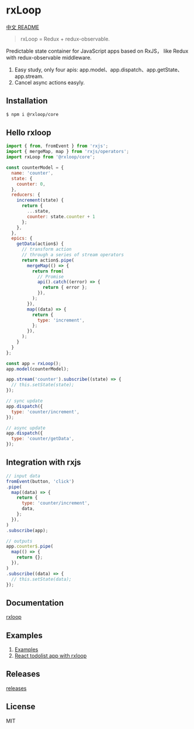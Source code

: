 # rxLoop
[中文 README](README-zh_CN.md)
> rxLoop = Redux + redux-observable.

Predictable state container for JavaScript apps based on RxJS， like Redux with redux-observable middleware.

1. Easy study, only four apis: app.model、app.dispatch、app.getState、app.stream.
2. Cancel async actions easyly.

## Installation
```bash
$ npm i @rxloop/core
```

## Hello rxloop
```javascript
import { from, fromEvent } from 'rxjs';
import { mergeMap, map } from 'rxjs/operators';
import rxLoop from '@rxloop/core';

const counterModel = {
  name: 'counter',
  state: {
    counter: 0,
  },
  reducers: {
    increment(state) {
      return {
        ...state,
        counter: state.counter + 1
      };
    },
  },
  epics: {
    getData(action$) {
      // transform action
      // through a series of stream operators
      return action$.pipe(
        mergeMap(() => {
          return from(
            // Promise
            api().catch((error) => {
              return { error };
            }),
          );
        }),
        map((data) => {
          return {
            type: 'increment',
          };
        }),
      );
    }
  }
};

const app = rxLoop();
app.model(counterModel);

app.stream('counter').subscribe((state) => {
  // this.setState(state);
});

// sync update
app.dispatch({
  type: 'counter/increment',
});

// async update
app.dispatch({
  type: 'counter/getData',
});
```

## Integration with rxjs
```javascript
// input data
fromEvent(button, 'click')
.pipe(
  map((data) => {
    return {
      type: 'counter/increment',
      data,
    };
  }),
)
.subscribe(app);

// outputs
app.counter$.pipe(
  map(() => {
    return {};
  }),
)
.subscribe((data) => {
  // this.setState(data);  
});
```

## Documentation

[rxloop](https://talkingdata.github.io/rxloop/)

## Examples

1. [Examples](https://github.com/TalkingData/rxloop/tree/master/examples)
2. [React todolist app with rxloop](https://github.com/TalkingData/rxloop-react-todos)

## Releases

[releases](https://github.com/TalkingData/rxloop/releases)

## License
MIT
